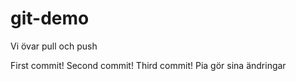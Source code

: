 # git-demo
Vi övar pull och push

First commit!
Second commit!
Third commit!
Pia gör sina ändringar 